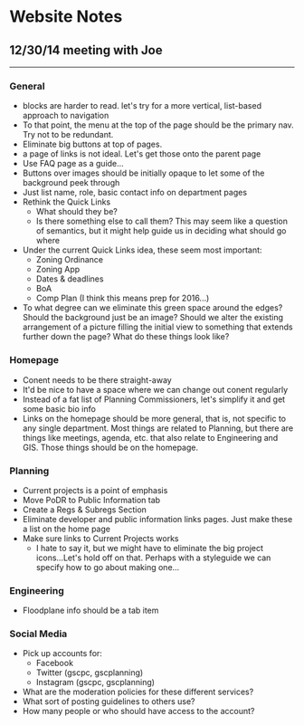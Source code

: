 # Website Notes
## 12/30/14 meeting with Joe
<hr>

### General
- blocks are harder to read. let's try for a more vertical, list-based approach to navigation
- To that point, the menu at the top of the page should be the primary nav. Try not to be redundant.
- Eliminate big buttons at top of pages.
- a page of links is not ideal. Let's get those onto the parent page
- Use FAQ page as a guide...
- Buttons over images should be initially opaque to let some of the background peek through
- Just list name, role, basic contact info on department pages
- Rethink the Quick Links
    - What should they be?
    - Is there something else to call them? This may seem like a question of semantics, but it might help guide us in deciding what should go where
- Under the current Quick Links idea, these seem most important:
    - Zoning Ordinance
    - Zoning App
    - Dates & deadlines
    - BoA
    - Comp Plan (I think this means prep for 2016...)
- To what degree can we eliminate this green space around the edges? Should the background just be an image? Should we alter the existing arrangement of a picture filling the initial view to something that extends further down the page? What do these things look like?


### Homepage
- Conent needs to be there straight-away
- It'd be nice to have a space where we can change out conent regularly
- Instead of a fat list of Planning Commissioners, let's simplify it and get some basic bio info
- Links on the homepage should be more general, that is, not specific to any single department. Most things are related to Planning, but there are things like meetings, agenda, etc. that also relate to Engineering and GIS. Those things should be on the homepage.

### Planning
- Current projects is a point of emphasis
- Move PoDR to Public Information tab
- Create a Regs & Subregs Section
- Eliminate developer and public information links pages. Just make these a list on the home page
- Make sure links to Current Projects works
    - I hate to say it, but we might have to eliminate the big project icons...Let's hold off on that. Perhaps with a styleguide we can specify how to go about making one...

### Engineering
- Floodplane info should be a tab item

### Social Media
- Pick up accounts for:
  - Facebook
  - Twitter (gscpc, gscplanning)
  - Instagram (gscpc, gscplanning)
- What are the moderation policies for these different services?
- What sort of posting guidelines to others use?
- How many people or who should have access to the account?

